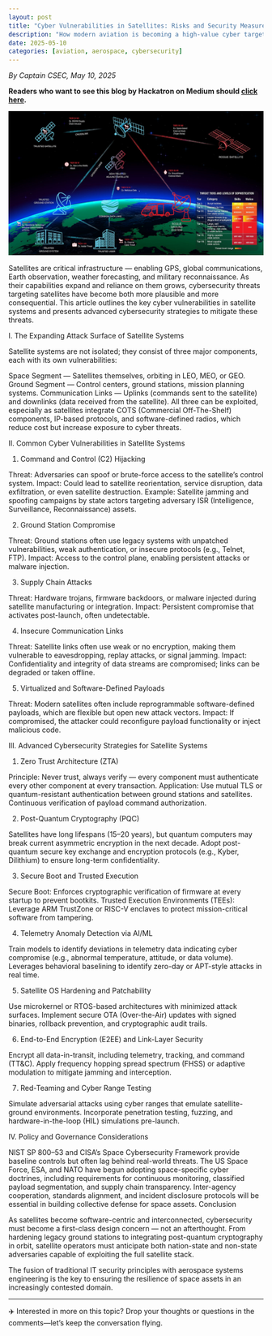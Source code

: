 ```yaml
---
layout: post
title: "Cyber Vulnerabilities in Satellites: Risks and Security Measures"
description: "How modern aviation is becoming a high-value cyber target—and what it means for us all."
date: 2025-05-10
categories: [aviation, aerospace, cybersecurity]
---
```


*By Captain CSEC, May 10, 2025*

**Readers who want to see this blog by Hackatron on Medium should [click here](https://medium.com/@highroller039/cyber-vulnerabilities-in-satellites-risks-and-security-measures-8f7cc390664b).**

![Cyber Aviation Banner](/images/satellite_communication_and_cybersecurity.jpg)

Satellites are critical infrastructure — enabling GPS, global communications, Earth observation, weather forecasting, and military reconnaissance. As their capabilities expand and reliance on them grows, cybersecurity threats targeting satellites have become both more plausible and more consequential. This article outlines the key cyber vulnerabilities in satellite systems and presents advanced cybersecurity strategies to mitigate these threats.

I. The Expanding Attack Surface of Satellite Systems

Satellite systems are not isolated; they consist of three major components, each with its own vulnerabilities:

Space Segment — Satellites themselves, orbiting in LEO, MEO, or GEO.
Ground Segment — Control centers, ground stations, mission planning systems.
Communication Links — Uplinks (commands sent to the satellite) and downlinks (data received from the satellite).
All three can be exploited, especially as satellites integrate COTS (Commercial Off-The-Shelf) components, IP-based protocols, and software-defined radios, which reduce cost but increase exposure to cyber threats.

II. Common Cyber Vulnerabilities in Satellite Systems

1. Command and Control (C2) Hijacking

Threat: Adversaries can spoof or brute-force access to the satellite’s control system.
Impact: Could lead to satellite reorientation, service disruption, data exfiltration, or even satellite destruction.
Example: Satellite jamming and spoofing campaigns by state actors targeting adversary ISR (Intelligence, Surveillance, Reconnaissance) assets.

2. Ground Station Compromise

Threat: Ground stations often use legacy systems with unpatched vulnerabilities, weak authentication, or insecure protocols (e.g., Telnet, FTP).
Impact: Access to the control plane, enabling persistent attacks or malware injection.

3. Supply Chain Attacks

Threat: Hardware trojans, firmware backdoors, or malware injected during satellite manufacturing or integration.
Impact: Persistent compromise that activates post-launch, often undetectable.

4. Insecure Communication Links

Threat: Satellite links often use weak or no encryption, making them vulnerable to eavesdropping, replay attacks, or signal jamming.
Impact: Confidentiality and integrity of data streams are compromised; links can be degraded or taken offline.

5. Virtualized and Software-Defined Payloads

Threat: Modern satellites often include reprogrammable software-defined payloads, which are flexible but open new attack vectors.
Impact: If compromised, the attacker could reconfigure payload functionality or inject malicious code.

III. Advanced Cybersecurity Strategies for Satellite Systems

1. Zero Trust Architecture (ZTA)

Principle: Never trust, always verify — every component must authenticate every other component at every transaction.
Application:
Use mutual TLS or quantum-resistant authentication between ground stations and satellites.
Continuous verification of payload command authorization.

2. Post-Quantum Cryptography (PQC)

Satellites have long lifespans (15–20 years), but quantum computers may break current asymmetric encryption in the next decade.
Adopt post-quantum secure key exchange and encryption protocols (e.g., Kyber, Dilithium) to ensure long-term confidentiality.

3. Secure Boot and Trusted Execution

Secure Boot: Enforces cryptographic verification of firmware at every startup to prevent bootkits.
Trusted Execution Environments (TEEs): Leverage ARM TrustZone or RISC-V enclaves to protect mission-critical software from tampering.

4. Telemetry Anomaly Detection via AI/ML

Train models to identify deviations in telemetry data indicating cyber compromise (e.g., abnormal temperature, attitude, or data volume).
Leverages behavioral baselining to identify zero-day or APT-style attacks in real time.

5. Satellite OS Hardening and Patchability

Use microkernel or RTOS-based architectures with minimized attack surfaces.
Implement secure OTA (Over-the-Air) updates with signed binaries, rollback prevention, and cryptographic audit trails.

6. End-to-End Encryption (E2EE) and Link-Layer Security

Encrypt all data-in-transit, including telemetry, tracking, and command (TT&C).
Apply frequency hopping spread spectrum (FHSS) or adaptive modulation to mitigate jamming and interception.

7. Red-Teaming and Cyber Range Testing

Simulate adversarial attacks using cyber ranges that emulate satellite-ground environments.
Incorporate penetration testing, fuzzing, and hardware-in-the-loop (HIL) simulations pre-launch.

IV. Policy and Governance Considerations

NIST SP 800–53 and CISA’s Space Cybersecurity Framework provide baseline controls but often lag behind real-world threats.
The US Space Force, ESA, and NATO have begun adopting space-specific cyber doctrines, including requirements for continuous monitoring, classified payload segmentation, and supply chain transparency.
Inter-agency cooperation, standards alignment, and incident disclosure protocols will be essential in building collective defense for space assets.
Conclusion

As satellites become software-centric and interconnected, cybersecurity must become a first-class design concern — not an afterthought. From hardening legacy ground stations to integrating post-quantum cryptography in orbit, satellite operators must anticipate both nation-state and non-state adversaries capable of exploiting the full satellite stack.

The fusion of traditional IT security principles with aerospace systems engineering is the key to ensuring the resilience of space assets in an increasingly contested domain.

---

✈️ Interested in more on this topic? Drop your thoughts or questions in the comments—let’s keep the conversation flying.
